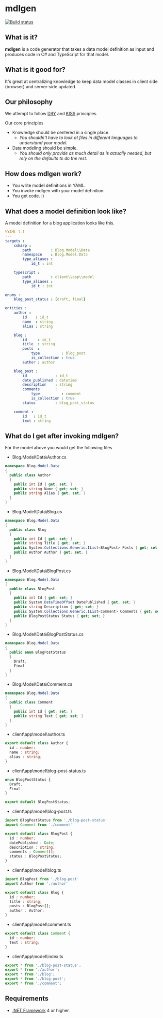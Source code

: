 # mdlgen 

[![Build status](https://ci.appveyor.com/api/projects/status/qpwt9kk7wgbtp86a/branch/master?svg=true)](https://ci.appveyor.com/project/angrifel/mdlgen/branch/master)

## What is it?

**mdlgen** is a code generator that takes a data model definition as input and produces code in C# and TypeScript for that model.

## What is it good for?

It's great at centralizing knowledge to keep data model classes in client side (browser) and server-side updated.

## Our philosophy
We attempt to follow [DRY](https://en.wikipedia.org/wiki/Don%27t_repeat_yourself) and [KISS](https://en.wikipedia.org/wiki/KISS_principle) principles.

Our core principles
 - Knowledge should be centered in a single place. 
   - *You shouldn't have to  look at files in different languages to understand your model.*
 - Data modeling should be simple.
   - *You should only provide as much detail as is actually needed, but rely on the defaults to do the rest.*


 
## How does mdlgen work?

 - You write model definitions in YAML.
 - You invoke mdlgen with your model definition.
 - You get code. :)

## What does a model definition look like?

A model definition for a blog application looks like this.

```yaml
%YAML 1.1
---
targets : 
    csharp : 
        path         : Blog.Model\\Data
        namespace    : Blog.Model.Data
        type_aliases : 
            id_t : int 

    typescript : 
        path         : client\\app\\model
        type_aliases : 
            id_t : int

enums : 
    blog_post_status : [draft, final]

entities :
    author :
        id    : id_t
        name  : string
        alias : string

    blog :
        id     : id_t
        title  : string
        posts  : 
            type          : blog_post
            is_collection : true
        author : author

    blog_post : 
        id             : id_t
        date_published : datetime
        description    : string
        comments       :
            type          : comment
            is_collection : true
        status         : blog_post_status

    comment :
        id   : id_t
        text : string

```
## What do I get after invoking mdlgen?

For the model above you would get the following files

- Blog.Model\Data\Author.cs
```csharp
namespace Blog.Model.Data
{
  public class Author
  {
    public int Id { get; set; }
    public string Name { get; set; }
    public string Alias { get; set; }
  }
}
```

- Blog.Model\Data\Blog.cs
```csharp
namespace Blog.Model.Data
{
  public class Blog
  {
    public int Id { get; set; }
    public string Title { get; set; }
    public System.Collections.Generic.IList<BlogPost> Posts { get; set; }
    public Author Author { get; set; }
  }
}
```

- Blog.Model\Data\BlogPost.cs
```csharp
namespace Blog.Model.Data
{
  public class BlogPost
  {
    public int Id { get; set; }
    public System.DateTimeOffset DatePublished { get; set; }
    public string Description { get; set; }
    public System.Collections.Generic.IList<Comment> Comments { get; set; }
    public BlogPostStatus Status { get; set; }
  }
}
```

- Blog.Model\Data\BlogPostStatus.cs
```csharp
namespace Blog.Model.Data
{
  public enum BlogPostStatus
  {
    Draft,
    Final
  }
}
```

- Blog.Model\Data\Comment.cs
```csharp
namespace Blog.Model.Data
{
  public class Comment
  {
    public int Id { get; set; }
    public string Text { get; set; }
  }
}
```

- client\app\model\author.ts
```typescript
export default class Author {
  id : number;
  name : string;
  alias : string;
}
```

- client\app\model\blog-post-status.ts
```typescript
enum BlogPostStatus {
  Draft,
  Final
}

export default BlogPostStatus;
```

- client\app\model\blog-post.ts
```typescript
import BlogPostStatus from './blog-post-status'
import Comment from './comment'

export default class BlogPost {
  id : number;
  datePublished : Date;
  description : string;
  comments : Comment[];
  status : BlogPostStatus;
}
```

- client\app\model\blog.ts
```typescript
import BlogPost from './blog-post'
import Author from './author'

export default class Blog {
  id : number;
  title : string;
  posts : BlogPost[];
  author : Author;
}
```

- client\app\model\comment.ts
```typescript
export default class Comment {
  id : number;
  text : string;
}
```

- client\app\model\index.ts
```typescript
export * from './blog-post-status';
export * from './author';
export * from './blog';
export * from './blog-post';
export * from './comment';
```

## Requirements

* [.NET Framework](https://www.microsoft.com/en-us/download/details.aspx?id=17718) 4 or higher.

